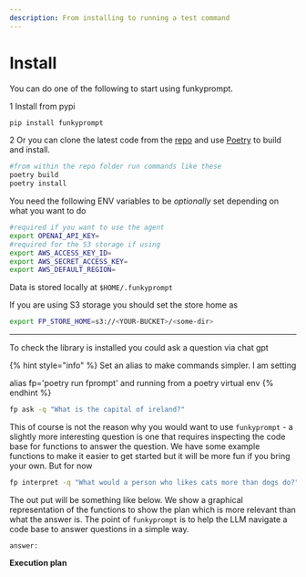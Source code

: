 ```yaml
---
description: From installing to running a test command
---
```


# Install

You can do one of the following to start using funkyprompt.

1 Install from pypi

```bash
pip install funkyprompt
```

2 Or you can clone the latest code from the [repo](https://github.com/mr-saoirse/funkyprompt) and use [Poetry](https://python-poetry.org/) to build and install.&#x20;

```bash
#from within the repo folder run commands like these
poetry build
poetry install
```

You need the following ENV variables to be _optionally_ set depending on what you want to do

```bash
#required if you want to use the agent
export OPENAI_API_KEY=
#required for the S3 storage if using
export AWS_ACCESS_KEY_ID=
export AWS_SECRET_ACCESS_KEY= 
export AWS_DEFAULT_REGION=
```

Data is stored locally at `$HOME/.funkyprompt`&#x20;

If you are using S3 storage you should set the store home as

```bash
export FP_STORE_HOME=s3://<YOUR-BUCKET>/<some-dir>
```

***

To check the library is installed you could ask a question via chat gpt

{% hint style="info" %}
Set an alias to make commands simpler. I am setting&#x20;

alias fp='poetry run fprompt' and running from a poetry virtual env
{% endhint %}

```bash
fp ask -q "What is the capital of ireland?"
```

This of course is not the reason why you would want to use `funkyprompt` - a slightly more interesting question is one that requires inspecting the code base for functions to answer the question. We have some example functions to make it easier to get started but it will be more fun if you bring your own. But for now

```bash
fp interpret -q "What would a person who likes cats more than dogs do?"
```

The out put will be something like below. We show a graphical representation of the functions to show the plan which is more relevant than what the answer is. The point of `funkyprompt` is to help the LLM navigate a code base to answer questions in a simple way.

```
answer: 
```

**Execution plan**

